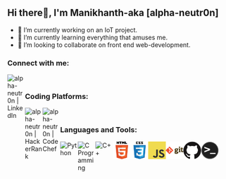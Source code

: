 ## Hi there👋, I'm Manikhanth-aka [alpha-neutr0n] 


- 🔭 I’m currently working on an IoT project.
- 🌱 I’m currently learning everything that amuses me.
- 👯 I’m looking to collaborate on front end web-development.


### Connect with me:

[<img align="left" alt="alpha-neutr0n | LinkedIn" width="40x" src="https://img.icons8.com/color/48/000000/linkedin.png"/>][linkedin]
<br />

### Coding Platforms:
[<img align="left" alt="alpha-neutr0n | HackerRank" width="40x" src="https://cdn.jsdelivr.net/npm/simple-icons@3.4.1/icons/hackerrank.svg" />][HR]
[<img align="left" alt="alpha-neutr0n | CodeChef" width="40x" src="https://cdn.jsdelivr.net/npm/simple-icons@3.4.1/icons/codechef.svg" />][CC]
<br />

### Languages and Tools:
<img align="left" alt="Python" width="40x" src="https://img.icons8.com/color/48/000000/python.png"/>
<img align="left" alt="C Programming" width="40x" src="https://img.icons8.com/color/48/000000/c-programming.png"/>
<img align="left" alt="C++" width="40x" src="https://img.icons8.com/color/48/000000/c-plus-plus-logo.png"/>
<img align="left" alt="HTML5" width="40x" src="https://raw.githubusercontent.com/github/explore/80688e429a7d4ef2fca1e82350fe8e3517d3494d/topics/html/html.png" />
<img align="left" alt="CSS3" width="40x" src="https://raw.githubusercontent.com/github/explore/80688e429a7d4ef2fca1e82350fe8e3517d3494d/topics/css/css.png" />
<img align="left" alt="JavaScript" width="40x" src="https://raw.githubusercontent.com/github/explore/80688e429a7d4ef2fca1e82350fe8e3517d3494d/topics/javascript/javascript.png" />
<img align="left" alt="Git" width="40x" src="https://raw.githubusercontent.com/github/explore/80688e429a7d4ef2fca1e82350fe8e3517d3494d/topics/git/git.png" />
<img align="left" alt="GitHub" width="40x" src="https://raw.githubusercontent.com/github/explore/78df643247d429f6cc873026c0622819ad797942/topics/github/github.png" />
<img align="left" alt="Terminal" width="40x" src="https://raw.githubusercontent.com/github/explore/80688e429a7d4ef2fca1e82350fe8e3517d3494d/topics/terminal/terminal.png" />
<br />




[linkedin]:https://www.linkedin.com/in/manikanth-katti-0a1155184/
[HR]:https://www.hackerrank.com/AlphaNeutron
[CC]:https://www.codechef.com/users/alphaneutron
